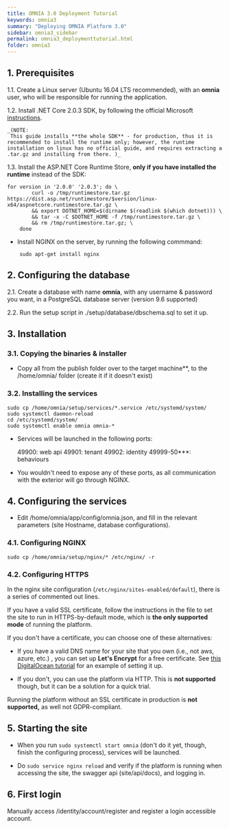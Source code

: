 ```yaml
---
title: OMNIA 3.0 Deployment Tutorial
keywords: omnia3
summary: "Deploying OMNIA Platform 3.0"
sidebar: omnia3_sidebar
permalink: omnia3_deploymenttutorial.html
folder: omnia3
---
```



## 1. Prerequisites

1.1. Create a Linux server (Ubuntu 16.04 LTS recommended), with an **omnia** user, who will be responsible for running the application.

1.2. Install .NET Core 2.0.3 SDK, by following the official Microsoft [instructions](https://docs.microsoft.com/en-us/dotnet/core/linux-prerequisites?tabs=netcore2x).

    _(NOTE: 
     This guide installs **the whole SDK** - for production, thus it is recommended to install the runtime only; however, the runtime installation on linux has no official guide, and requires extracting a .tar.gz and installing from there. )_

1.3. Install the ASP.NET Core Runtime Store, **only if you have installed the runtime** instead of the SDK:
```
for version in '2.0.0' '2.0.3'; do \
        curl -o /tmp/runtimestore.tar.gz https://dist.asp.net/runtimestore/$version/linux-x64/aspnetcore.runtimestore.tar.gz \
        && export DOTNET_HOME=$(dirname $(readlink $(which dotnet))) \
        && tar -x -C $DOTNET_HOME -f /tmp/runtimestore.tar.gz \
        && rm /tmp/runtimestore.tar.gz; \
    done
```

- Install NGINX on the server, by running the following commmand:

```
    sudo apt-get install nginx
```

## 2. Configuring the database
2.1. Create a database with name **omnia**, with any username & password you want, in a PostgreSQL database server (version 9.6 supported)

2.2. Run the setup script in ./setup/database/dbschema.sql to set it up.

## 3. Installation 

### 3.1. Copying the binaries & installer
- Copy all from the publish folder over to the target machine**, to the /home/omnia/ folder (create it if it doesn't exist)

### 3.2. Installing the services

```
sudo cp /home/omnia/setup/services/*.service /etc/systemd/system/
sudo systemctl daemon-reload
cd /etc/systemd/system/
sudo systemctl enable omnia omnia-*
```

- Services will be launched in the following ports:

    49900: web api
    49901: tenant
    49902: identity
    49999-50***: behaviours

- You wouldn't need to expose any of these ports, as all communication with the exterior will go through NGINX.

## 4. Configuring the services

- Edit /home/omnia/app/config/omnia.json, and fill in the relevant parameters (site Hostname, database configurations).

### 4.1. Configuring NGINX
```
sudo cp /home/omnia/setup/nginx/* /etc/nginx/ -r
```


### 4.2. Configuring HTTPS

In the nginx site configuration (`/etc/nginx/sites-enabled/default`), there is a series of commented out lines. 

If you have a valid SSL certificate, follow the instructions in the file to set the site to run in HTTPS-by-default mode, which is **the only supported mode** of running the platform.

If you don't have a certificate, you can choose one of these alternatives:
- If you have a valid DNS name for your site that you own (i.e., not aws, azure, etc.) , you can set up **Let's Encrypt** for a free certificate. See [this DigitalOcean tutorial](https://www.digitalocean.com/community/tutorials/how-to-secure-nginx-with-let-s-encrypt-on-ubuntu-16-04) for an example of setting it up.

- If you don't, you can use the platform via HTTP. This is **not supported** though, but it can be a solution for a quick trial.

Running the platform without an SSL certificate in production is **not supported,** as well not GDPR-compliant.

## 5. Starting the site
- When you run `sudo systemctl start omnia` (don't do it yet, though, finish the configuring process), services will be launched.

- Do `sudo service nginx reload` and verify if the platform is running when accessing the site, the swagger api (site/api/docs), and logging in.

## 6. First login
Manually access <siteUrl>/identity/account/register and register a login accessible account.
